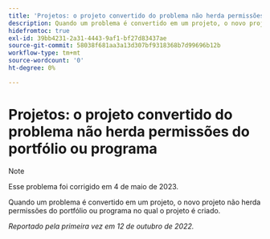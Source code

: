 ```yaml
---
title: 'Projetos: o projeto convertido do problema não herda permissões do portfólio ou programa'
description: Quando um problema é convertido em um projeto, o novo projeto não herda permissões do portfólio ou programa no qual o projeto é criado.
hidefromtoc: true
exl-id: 39bb4231-2a31-4443-9af1-bf27d83437ae
source-git-commit: 58038f681aa3a13d307bf9318368b7d99696b12b
workflow-type: tm+mt
source-wordcount: '0'
ht-degree: 0%

---
```


# Projetos: o projeto convertido do problema não herda permissões do portfólio ou programa

>[!NOTE]
>
>Esse problema foi corrigido em 4 de maio de 2023.

Quando um problema é convertido em um projeto, o novo projeto não herda permissões do portfólio ou programa no qual o projeto é criado.

_Reportado pela primeira vez em 12 de outubro de 2022._
